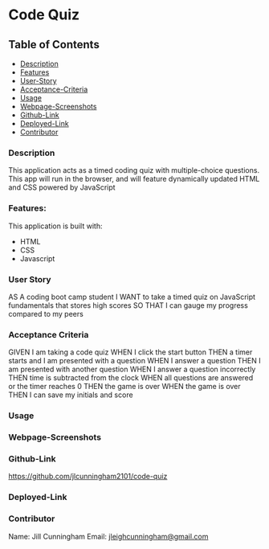 # Code Quiz

## Table of Contents

- [Description](#description)
- [Features](#features)
- [User-Story](#user-story)
- [Acceptance-Criteria](#acceptance-criteria)
- [Usage](#usage)
- [Webpage-Screenshots](#webpage-screenshots)
- [Github-Link](#github-link)
- [Deployed-Link](#deployed-link)
- [Contributor](#contributor)

### Description

This application acts as a timed coding quiz with multiple-choice questions. This app will run in the browser, and will feature dynamically updated HTML and CSS powered by JavaScript

### Features:

This application is built with:

- HTML
- CSS
- Javascript

### User Story

AS A coding boot camp student
I WANT to take a timed quiz on JavaScript fundamentals that stores high scores
SO THAT I can gauge my progress compared to my peers

### Acceptance Criteria

GIVEN I am taking a code quiz
WHEN I click the start button
THEN a timer starts and I am presented with a question
WHEN I answer a question
THEN I am presented with another question
WHEN I answer a question incorrectly
THEN time is subtracted from the clock
WHEN all questions are answered or the timer reaches 0
THEN the game is over
WHEN the game is over
THEN I can save my initials and score

### Usage

### Webpage-Screenshots

### Github-Link

https://github.com/jlcunningham2101/code-quiz

### Deployed-Link

### Contributor

Name: Jill Cunningham
Email: jleighcunningham@gmail.com
